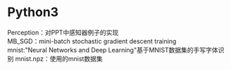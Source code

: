 # Python3
Perception：对PPT中感知器例子的实现  
MB_SGD：mini-batch stochastic gradient descent training  
mnist:"Neural Networks and Deep Learning"基于MNIST数据集的手写字体识别 
mnist.npz：使用的mnist数据集
